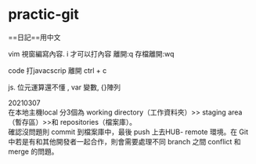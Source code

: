 # practic-git
==日記==用中文

vim 視窗編寫內容. i 才可以打內容  離開:q   存檔離開:wq

code 打javacscrip  離開 ctrl + c

js. 位元運算還不懂 , var 變數, {}陣列

20210307<br/>
在本地主機local  分3個為 working directory（工作資料夾）>> staging area（暫存區）>>和 repositories（檔案庫）。</br>
確認沒問題則 commit 到檔案庫中，最後 push 上去HUB- remote 環境。在 Git 中若是有和其他開發者一起合作，則會需要處理不同 branch 之間 conflict 和 merge 的問題。
